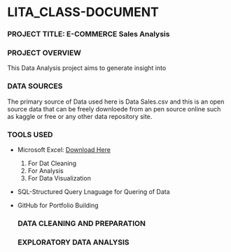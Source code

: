 # LITA_CLASS-DOCUMENT

### PROJECT TITLE: E-COMMERCE Sales Analysis

### PROJECT OVERVIEW
This Data Analysis project aims to generate insight into 

### DATA SOURCES
The primary source of Data used here is Data Sales.csv and this is an open source data that can be freely downloede from an pen source online such as kaggle or free or any other data repository site.

### TOOLS USED
- Microsoft  Excel: [Download Here](https://www.microsoft.com)
  1. For Dat Cleaning
  2. For Analysis
  3. For Data Visualization
   
- SQL-Structured Query Lnaguage for Quering of Data
  
- GitHub for Portfolio Building

  ### DATA CLEANING AND PREPARATION

  ### EXPLORATORY DATA ANALYSIS

###
